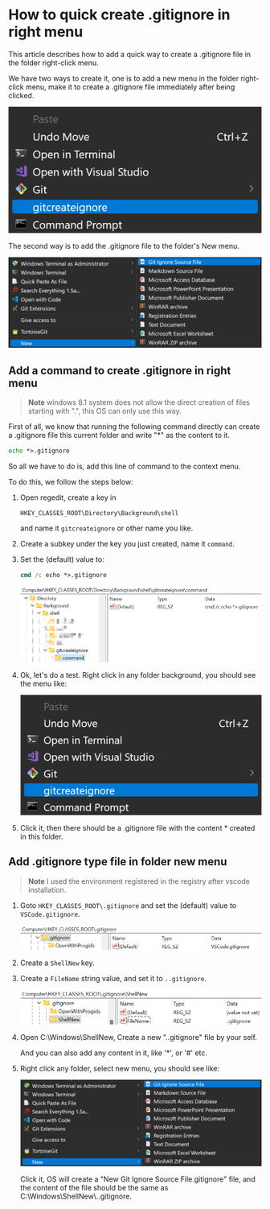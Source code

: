 # How to quick create .gitignore in right menu

This article describes how to add a quick way to create a .gitignore file in the folder right-click menu.

We have two ways to create it, one is to add a new menu in the folder right-click menu, make it to create a .gitignore file immediately after being clicked.

![create-.gitignore-file-in-right-menu](./clip_20220702_014510.png)

The second way is to add the .gitignore file to the folder's New menu.

![create-.gitignore-file-in-new-menu](./clip_20220702_012737.png)

## Add a command to create .gitignore in right menu

> **Note** windows 8.1 system does not allow the direct creation of files starting with ".", this OS can only use this way.

First of all, we know that running the following command directly can create a .gitignore file this current folder and write "*" as the content to it.

```cmd
echo *>.gitignore
```

So all we have to do is, add this line of command to the context menu.

To do this, we follow the steps below:

1. Open regedit, create a key in

    ```reg
    HKEY_CLASSES_ROOT\Directory\Background\shell
    ```

    and name it `gitcreateignore` or other name you like.

1. Create a subkey under the key you just created, name it `command`.

1. Set the (default) value to:

    ```cmd
    cmd /c echo *>.gitignore
    ```

    ![regedit command](./clip_20220702_014427.png)

1. Ok, let's do a test. Right click in any folder background, you should see the menu like:

    ![right menu](./clip_20220702_014510.png)

1. Click it, then there should be a .gitignore file with the content * created in this folder.

<!-- Here I also provide a way to put it into submenu.

![sub menu](./clip_20220622_043009.png)

![right menu](./clip_20220622_043052.png) -->

## Add .gitignore type file in folder new menu

> **Note** I used the environment registered in the registry after vscode installation.

1. Goto `HKEY_CLASSES_ROOT\.gitignore` and set the (default) value to `VSCode.gitignore`.

    ![key .gitignore](./clip_20220702_013943.png)

1. Create a `ShellNew` key.

1. Create a `FileName` string value, and set it to `..gitignore`.

    ![key ShellNew](./clip_20220702_013909.png)

1. Open C:\\Windows\\ShellNew, Create a new "..gitignore" file by your self.

    And you can also add any content in it, like '*', or '#' etc.

1. Right click any folder, select new menu, you should see like:

    ![right menu](./clip_20220702_012737.png)

    Click it, OS will create a "New Git Ignore Source File.gitignore" file, and the content of the file should be the same as C:\\Windows\\ShellNew\\..gitignore.
